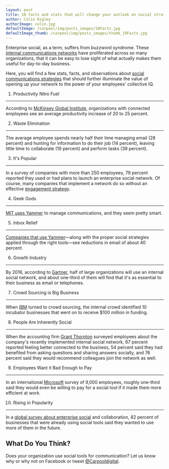 ```yaml
---
layout: post
title: 10 facts and stats that will change your outlook on social strategies for corporate internal communications
author: Colin Rigley
authorImage: colin.jpg
defaultImage: /carpool/img/posts_images/10Facts.jpg
defaultImage_thumb: /carpool/img/posts_images/thumb_10Facts.jpg
---
```

Enterprise social, as a term, suffers from buzzword syndrome. These [internal communications networks](http://carpoolagency.com/work/) have proliferated across so many organizations, that it can be easy to lose sight of what actually makes them useful for day-to-day business.

<!--more-->

Here, you will find a few stats, facts, and observations about [social communications strategies](http://carpoolagency.com/articles/5-Arguments-Against-Going-Social-and-How-to-Combat-Them.html) that should further illuminate the value of opening up your network to the power of your employees' collective IQ.
  
1. Productivity Nitro Fuel
--------------------------
 
According to [McKinsey Global Institute](http://www.mckinsey.com/insights/high_tech_telecoms_internet/the_social_economy), organizations with connected employees see an average productivity increase of 20 to 25 percent.
  
2. Waste Elimination
--------------------
 
The average employee spends nearly half their time managing email (28 percent) and hunting for information to do their job (14 percent), leaving little time to collaborate (19 percent) and perform tasks (39 percent).
  
3. It's Popular
---------------
 
In a survey of companies with more than 250 employees, 79 percent reported they used or had plans to launch an enterprise social network. Of course, many companies that implement a network do so without an effective [engagement strategy](http://carpoolagency.com/articles/Implementation-Strategy.html).
  
4. Geek Gods
------------
 
[MIT uses Yammer](http://connect.mit.edu/blog/37-ways-mit-uses-yammer) to manage communications, and they seem pretty smart.
  
5. Inbox Relief
---------------
 
[Companies that use Yammer](http://organizationalphysics.com/2013/06/07/how-to-use-yammer-to-improve-employee-productivity/)—along with the proper social strategies applied through the right tools—see reductions in email of about 40 percent.
  
6. Growth Industry
------------------
 
By 2016, according to [Gartner](http://www.gartner.com/newsroom/id/2319215), half of large organizations will use an internal social network, and about one-third of them will find that it's as essential to their business as email or telephones.
  
7. Crowd Sourcing is Big Business
---------------------------------
 
When [IBM](http://www.socialmediaexaminer.com/how-ibm-uses-social-media-to-spur-employee-innovation/) turned to crowd sourcing, the internal crowd identified 10 incubator businesses that went on to receive $100 million in funding.
 
8. People Are Inherently Social
-------------------------------
 
When the accounting firm [Grant Thornton](http://www.computerweekly.com/feature/Social-media-for-communication-inside-the-enterprise) surveyed employees about the company's recently implemented internal social network, 67 percent reported feeling better connected to the business, 54 percent said they had benefited from asking questions and sharing answers socially, and 76 percent said they would recommend colleagues join the network as well.
  
9. Employees Want it Bad Enough to Pay
--------------------------------------
 
In an international [Microsoft](http://www.forbes.com/sites/jeannemeister/2014/01/06/2014-the-year-social-hr-matters/) survey of 9,000
employees, roughly one-third said they would even be willing to pay for a social tool if it made them more efficient at work.
  
10. Rising in Popularity
------------------------
 
In a [global survey about enterprise social](http://www.avanade.com/~/media/documents/resources/social-collaboration-global-study.pdf) and collaboration, 82 percent of businesses that were already using social tools said they wanted to use more of them in the future.
  
What Do You Think?
------------------
 
Does your organization use social tools for communication? Let us know why or why not on Facebook or tweet [@Carpooldigital](https://twitter.com/carpooldigital).

